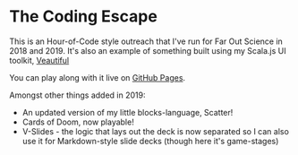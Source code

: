 # The Coding Escape

This is an Hour-of-Code style outreach that I've run for Far Out Science in 2018 and 2019. It's also an example of something built using my Scala.js UI toolkit, [Veautiful](https://www.wbillingsley.com/veautiful)

You can play along with it live on [GitHub Pages](https://theintelligentbook.com/fos1_codingescape).

Amongst other things added in 2019:

* An updated version of my little blocks-language, Scatter!
* Cards of Doom, now playable!
* V-Slides - the logic that lays out the deck is now separated so I can also use it for Markdown-style slide decks (though here it's game-stages)

